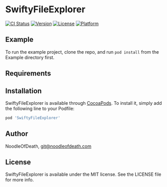 # SwiftyFileExplorer

[![CI Status](https://img.shields.io/travis/NoodleOfDeath/SwiftyFileExplorer.svg?style=flat)](https://travis-ci.org/NoodleOfDeath/SwiftyFileExplorer)
[![Version](https://img.shields.io/cocoapods/v/SwiftyFileExplorer.svg?style=flat)](https://cocoapods.org/pods/SwiftyFileExplorer)
[![License](https://img.shields.io/cocoapods/l/SwiftyFileExplorer.svg?style=flat)](https://cocoapods.org/pods/SwiftyFileExplorer)
[![Platform](https://img.shields.io/cocoapods/p/SwiftyFileExplorer.svg?style=flat)](https://cocoapods.org/pods/SwiftyFileExplorer)

## Example

To run the example project, clone the repo, and run `pod install` from the Example directory first.

## Requirements

## Installation

SwiftyFileExplorer is available through [CocoaPods](https://cocoapods.org). To install
it, simply add the following line to your Podfile:

```ruby
pod 'SwiftyFileExplorer'
```

## Author

NoodleOfDeath, git@noodleofdeath.com

## License

SwiftyFileExplorer is available under the MIT license. See the LICENSE file for more info.
